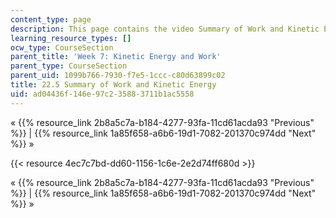 ```yaml
---
content_type: page
description: This page contains the video Summary of Work and Kinetic Energy.
learning_resource_types: []
ocw_type: CourseSection
parent_title: 'Week 7: Kinetic Energy and Work'
parent_type: CourseSection
parent_uid: 1099b766-7930-f7e5-1ccc-c80d63899c02
title: 22.5 Summary of Work and Kinetic Energy
uid: ad04436f-146e-97c2-3588-3711b1ac5558
---
```


« {{% resource_link 2b8a5c7a-b184-4277-93fa-11cd61acda93 "Previous" %}} | {{% resource_link 1a85f658-a6b6-19d1-7082-201370c974dd "Next" %}} »

{{< resource 4ec7c7bd-dd60-1156-1c6e-2e2d74ff680d >}}

« {{% resource_link 2b8a5c7a-b184-4277-93fa-11cd61acda93 "Previous" %}} | {{% resource_link 1a85f658-a6b6-19d1-7082-201370c974dd "Next" %}} »